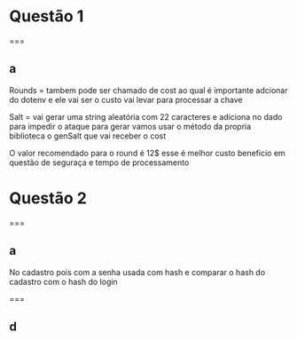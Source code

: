 # Questão 1
===
## a
Rounds = tambem pode ser chamado de cost ao qual é importante adcionar do 
dotenv e ele vai ser o custo vai levar para processar a chave

Salt = vai gerar uma string aleatória com 22 caracteres e adiciona no dado para impedir o ataque para gerar vamos usar o método da propria biblioteca o genSalt que vai receber o cost

O valor recomendado para o round é 12$ esse é melhor custo beneficio em questão de seguraça e tempo de processamento

# Questão 2
===
## a
No cadastro pois com a senha usada com hash e comparar o hash do cadastro com o hash do login 


===
## d
